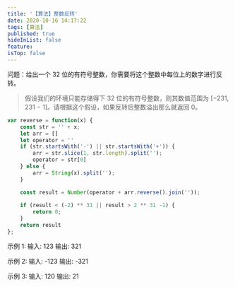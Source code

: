 ```yaml
---
title: '【算法】整数反转'
date: 2020-10-16 14:17:22
tags: [算法]
published: true
hideInList: false
feature: 
isTop: false
---
```

问题：给出一个 32 位的有符号整数，你需要将这个整数中每位上的数字进行反转。
> 假设我们的环境只能存储得下 32 位的有符号整数，则其数值范围为 [−231,  231 − 1]。请根据这个假设，如果反转后整数溢出那么就返回 0。
```javascript
var reverse = function(x) {
    const str = '' + x;
    let arr = []
    let operator = ''
    if (str.startsWith('-') || str.startsWith('+')) {
        arr = str.slice(1, str.length).split('');
        operator = str[0]
    } else {
        arr = String(x).split('');
    }

    const result = Number(operator + arr.reverse().join(''));
    
    if (result < (-2) ** 31 || result > 2 ** 31 -1) {
        return 0;
    }
    return result
};
```
示例 1:
输入: 123    输出: 321

示例 2:
输入: -123   输出: -321

示例 3:
输入: 120   输出: 21




